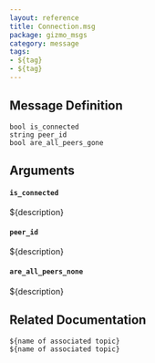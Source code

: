 ```yaml
---
layout: reference
title: Connection.msg
package: gizmo_msgs
category: message
tags: 
- ${tag}
- ${tag}
---
```


## Message Definition
```
bool is_connected
string peer_id
bool are_all_peers_gone
```

## Arguments
#### `is_connected`
${description}

#### `peer_id`
${description}

#### `are_all_peers_none`
${description}

## Related Documentation
``${name of associated topic}``  
``${name of associated topic}``  
